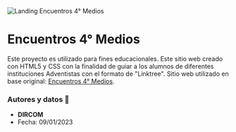 <img src="https://github.com/uadventista/encuentro-cuartos-medios/blob/main/assets/img/Encuentro4toMedios2022.gif?raw=true" alt="Landing Encuentros 4° Medios"/>

# Encuentros 4° Medios
Este proyecto es utilizado para fines educacionales. Este sitio web creado con HTML5 y CSS con la finalidad de guiar a los alumnos de diferentes instituciones Adventistas con el formato de "Linktree". Sitio web utilizado en base original: [Encuentros 4° Medios](https://www.unach.cl/encuentro-4-medios/).


### Autores y datos 🔧
* **DIRCOM**
* Fecha: 09/01/2023
